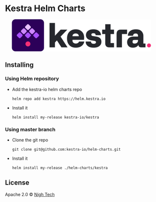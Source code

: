 # Kestra Helm Charts

<p align="center">
  <img width="460" src="https://github.com/kestra-io/kestra/raw/master/ui/src/assets/logo.svg?sanitize=true"  alt="Kestra workflow orchestrator" />
</p>


## Installing

### Using Helm repository

* Add the kestra-io helm charts repo
  ```
  helm repo add kestra https://helm.kestra.io
  ```
* Install it
  ```
  helm install my-release kestra-io/kestra
  ```

### Using master branch

* Clone the git repo
  ```
  git clone git@github.com:kestra-io/helm-charts.git
  ```
* Install it
  ```
  helm install my-release ./helm-charts/kestra
  ```
  
## License
Apache 2.0 © [Nigh Tech](https://nigh.tech)
